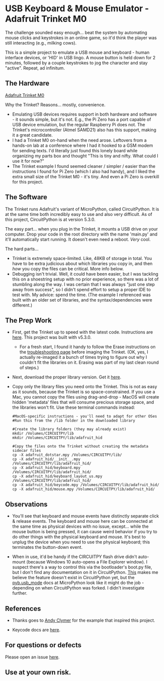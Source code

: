 # USB Keyboard & Mouse Emulator - Adafruit Trinket M0

The challenge sounded easy enough... beat the system by automating mouse clicks and
keystrokes in an online game, so it'd think the player was still interacting
(e.g., milking cows).

This is a simple project to emulate a USB mouse and keyboard - human interface devices,
or 'HID' in USB lingo.  A mouse button is held down for 2 minutes, followed by a couple
keystrokes to jog the character and stay "active". Repeat, ad infinitum.


## The Hardware

[Adafruit Trinket M0](https://learn.adafruit.com/adafruit-trinket-m0-circuitpython-arduino)

Why the Trinket?  Reasons... mostly, convenience.
- Emulating USB devices requires support in both hardware and software - it sounds simple,
  but it's not.  E.g., the Pi Zero has a port capable of USB device emulation, but the
  regular Raspberry Pi does not.  The Trinket's microcontroller (Atmel SAMD21) also has
  this support, making it a great candidate.
- I had a Trinket M0 on-hand when the need arose.  Leftovers from a hands-on lab at a
  conference where I had it hooked to a GSM modem for sending texts.  I'd literally just
  found this lonely board while organizing my parts box and thought "This is tiny and
  nifty. What could I use it for now?"
- The Trinket example I found seemed cleaner / simpler / easier than the instructions I
  found for Pi Zero (which I also had handy), and I liked the extra small size of the
  Trinket M0 - it's tiny.  And even a Pi Zero is overkill for this project.


## The Software

The Trinket runs Adafruit's variant of MicroPython, called CircuitPython.  It is at the
same time both incredibly easy to use and also very difficult.  As of this project,
CircuitPython is at version 5.3.0.

The easy part... when you plug in the Trinket, it mounts a USB drive on your computer.
Drop your code in the root directory with the name 'main.py' and it'll automatically start
running.  It doesn't even need a reboot. *Very* cool.

The hard parts...
- Trinket is extremely space-limited.  Like, 48KB of storage in total.  You have to be
  extra judicious about which libraries you copy in, and then *how* you copy the files can
  be critical.  More info below.
- Debugging isn't trivial.  Well, it could have been easier, but I was tackling this on a
  shoestring setup with no prior experience, so there was a lot of stumbling along the
  way.  I was certain that I was always "just one step away from success", so I didn't
  spend effort to setup a proper IDE to test with.  My advice: spend the time.
  (The example I referenced was built with an older set of libraries, and the
  syntax/dependencies were different.)


## The Prep Work

- First, get the Trinket up to speed with the latest code.
  Instructions are [here](https://learn.adafruit.com/adafruit-trinket-m0-circuitpython-arduino/circuitpython).
  This project was built with v5.3.0.

    - For a fresh start, I found it handy to follow the Erase instructions on the
      [troubleshooting page](https://learn.adafruit.com/adafruit-trinket-m0-circuitpython-arduino/troubleshooting)
      before imaging the Trinket.  (OK, yes, I actually re-imaged it a bunch of times
      trying to figure out why I couldn't fit the libraries on it.  Erasing was part of my
      last clean round of steps.)

- Next, download the proper library version.
  Get it [here](https://learn.adafruit.com/welcome-to-circuitpython/circuitpython-libraries).

- Copy only the library files you need onto the Trinket.  This is not as easy as it
  sounds, because the Trinket is so space-constrained.  If you use a Mac, you cannot copy
  the files using drag-and-drop - MacOS will create hidden 'metadata' files that will
  consume precious storage space, and the libraries won't fit.  Use these terminal
  commands instead:

    ```
    #MacOS-specific instructions - you'll need to adapt for other OSes
    #Run this from the /lib folder in the downloaded library
    
    #Create the library folders (they may already exist)
    mkdir /Volumes/CIRCUITPY/lib
    mkdir /Volumes/CIRCUITPY/lib/adafruit_hid

    #Copy the files onto the Trinket without creating the metadata sidecar files
    cp -X adafruit_dotstar.mpy /Volumes/CIRCUITPY/lib/
    cp -X adafruit_hid/__init__.mpy /Volumes/CIRCUITPY/lib/adafruit_hid/
    cp -X adafruit_hid/keyboard.mpy /Volumes/CIRCUITPY/lib/adafruit_hid/
    cp -X adafruit_hid/keyboard_layout_us.mpy /Volumes/CIRCUITPY/lib/adafruit_hid/
    cp -X adafruit_hid/keycode.mpy /Volumes/CIRCUITPY/lib/adafruit_hid/
    cp -X adafruit_hid/mouse.mpy /Volumes/CIRCUITPY/lib/adafruit_hid/
    ```


## Observations

- You'll see that keyboard and mouse events have distinctly separate click & release events.
  The keyboard and mouse here can be connected at the same time as physical devices with
  no issue, except... while the mouse button is being pressed, it can cause weird behavior
  if you try to do other things with the physical keyboard and mouse.  It's best to unplug
  the device when you need to use the physical keyboard; this terminates the button-down
  event.

- When in use, it'd be handy if the CIRCUITPY flash drive didn't auto-mount (because Windows
  10 auto-opens a File Explorer window).  I suspect there's a way to control this via the
  bootloader's boot.py file, but I don't find any documentation on it in CircuitPython.
  [This](https://github.com/adafruit/circuitpython/issues/1015) makes me believe the
  feature doesn't exist in CircuitPython yet, but the
  [pyb.usb_mode](http://docs.micropython.org/en/latest/library/pyb.html?highlight=bootloader#pyb.usb_mode)
  docs at MicroPython look like it might do the job - depending on when CircuitPython was
  forked. I didn't investigate further.


## References

- Thanks goes to [Andy Clymer](https://github.com/andyclymer/minikbd) for the example that
  inspired this project.

- Keycode docs are [here](https://circuitpython.readthedocs.io/projects/hid/en/latest/api.html#adafruit-hid-keycode-keycode).


## For questions or defects

Please open an issue [here](https://github.com/RichardFoo/Trinket-USB-Keyboard/issues).

## Use at your own risk.  
